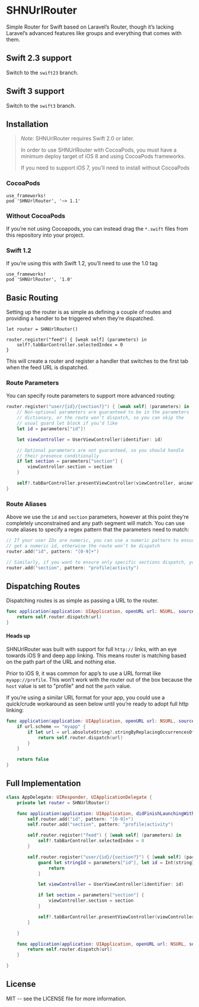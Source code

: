 # SHNUrlRouter
Simple Router for Swift based on Laravel’s Router, though it’s lacking Laravel’s advanced features like groups and everything that comes with them.

## Swift 2.3 support

Switch to the `swift23` branch.

## Swift 3 support

Switch to the `swift3` branch.

## Installation

> _Note:_ SHNUrlRouter requires Swift 2.0 or later.
>
> In order to use SHNUrlRouter with CocoaPods, you must have a minimum
> deploy target of iOS 8 and using CocoaPods frameworks.
>
> If you need to support iOS 7, you’ll need to install without CocoaPods

### CocoaPods

```
use_frameworks!
pod 'SHNUrlRouter', '~> 1.1'
```

### Without CocoaPods

If you’re not using Cocoapods, you can instead drag the `*.swift` files from this repository into your project.

### Swift 1.2

If you’re using this with Swift 1.2, you’ll need to use the 1.0 tag

```
use_frameworks!
pod 'SHNUrlRouter', '1.0'
```

## Basic Routing

Setting up the router is as simple as defining a couple of routes and providing a handler to be triggered when they’re dispatched.

```
let router = SHNUrlRouter()

router.register("feed") { [weak self] (parameters) in
	self?.tabBarController.selectedIndex = 0
}
```

This will create a router and register a handler that switches to the first tab when the feed URL is dispatched.


### Route Parameters

You can specify route parameters to support more advanced routing:

```swift
router.register("user/{id}/{section?}") { [weak self] (parameters) in
	// Non-optional parameters are guaranteed to be in the parameters
	// dictionary, or the route won’t dispatch, so you can skip the
	// usual guard let block if you’d like
	let id = parameters["id"]!

	let viewController = UserViewController(identifier: id)

	// Optional parameters are not guaranteed, so you should handle
	// their presence conditionally
	if let section = parameters["section"] {
		viewController.section = section
	}

	self?.tabBarController.presentViewController(viewController, animated: true, completion: nil)
}
```

### Route Aliases

Above we use the `id` and `section` parameters, however at this point they’re completely unconstrained and any path segment will match.  You can use route aliases to specify a regex pattern that the parameters need to match:

```swift
// If your user IDs are numeric, you can use a numeric pattern to ensure you’ll always
// get a numeric id, otherwise the route won’t be dispatch
router.add("id", pattern: "[0-9]+")

// Similarly, if you want to ensure only specific sections dispatch, you can do that too
router.add("section", pattern: "profile|activity")
```

## Dispatching Routes

Dispatching routes is as simple as passing a URL to the router.

```swift
func application(application: UIApplication, openURL url: NSURL, sourceApplication: String?, annotation: AnyObject?) -> Bool {
	return self.router.dispatch(url)
}
```

#### Heads up

SHNUrlRouter was built with support for full `http://` links, with an eye towards iOS 9 and deep app linking.  This means router is matching based on the path part of the URL and nothing else.

Prior to iOS 9, it was common for app’s to use a URL format like `myapp://profile`.  This won’t work with the router out of the box because the `host` value is set to "profile" and not the `path` value.

If you’re using a similar URL format for your app, you could use a quick/crude workaround as seen below until you’re ready to adopt full http linking:

```swift
func application(application: UIApplication, openURL url: NSURL, sourceApplication: String?, annotation: AnyObject?) -> Bool {
	if url.scheme == "myapp" {
		if let url = url.absoluteString?.stringByReplacingOccurrencesOfString("://", withString: "://host/") {
			return self.router.dispatch(url)
		}
	}

	return false
}
```

## Full Implementation

```swift
class AppDelegate: UIResponder, UIApplicationDelegate {
	private let router = SHNUrlRouter()

	func application(application: UIApplication, didFinishLaunchingWithOptions launchOptions: [NSObject:AnyObject]?) -> Bool {
		self.router.add("id", pattern: "[0-9]+")
		self.router.add("section", pattern: "profile|activity")

		self.router.register("feed") { [weak self] (parameters) in
			self?.tabBarController.selectedIndex = 0
		}

		self.router.register("user/{id}/{section?}") { [weak self] (parameters) in
			guard let stringId = parameters["id"], let id = Int(stringId) else {
				return
			}

			let viewController = UserViewController(identifier: id)

			if let section = parameters["section"] {
				viewController.section = section
			}

			self?.tabBarController.presentViewController(viewController, animated: true, completion: nil)
		}

	}

	func application(application: UIApplication, openURL url: NSURL, sourceApplication: String?, annotation: AnyObject?) -> Bool {
		return self.router.dispatch(url)
	}

}
```

## License

MIT -- see the LICENSE file for more information.
